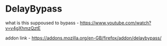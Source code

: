 # DelayBypass
what is this suppoused to bypass - <a href="https://www.youtube.com/watch?v=v4gXhmzQztE">https://www.youtube.com/watch?v=v4gXhmzQztE</a>

addon link - <a href="https://addons.mozilla.org/en-GB/firefox/addon/delaybypass/">https://addons.mozilla.org/en-GB/firefox/addon/delaybypass/</a>

